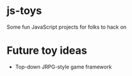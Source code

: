 # js-toys

Some fun JavaScript projects for folks to hack on

# Future toy ideas

* Top-down JRPG-style game framework
